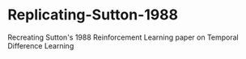 # Replicating-Sutton-1988
Recreating Sutton's 1988 Reinforcement Learning paper on Temporal Difference Learning

